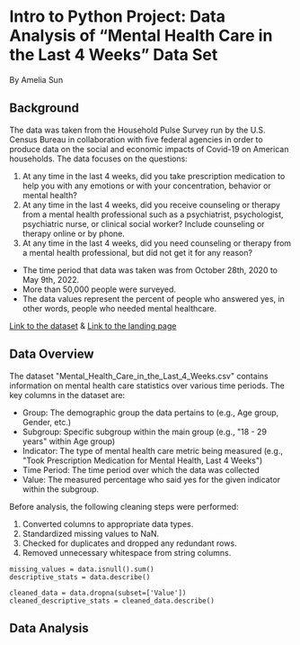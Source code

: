 # Intro to Python Project: Data Analysis of “Mental Health Care in the Last 4 Weeks” Data Set
By Amelia Sun

## Background
The data was taken from the Household Pulse Survey run by the U.S. Census Bureau in collaboration with five federal agencies in order to produce data on the social and economic impacts of Covid-19 on American households.
The data focuses on the questions:
1. At any time in the last 4 weeks, did you take prescription medication to help you with any emotions or with your concentration, behavior or mental health?
2. At any time in the last 4 weeks, did you receive counseling or therapy from a mental health professional such as a psychiatrist, psychologist, psychiatric nurse, or clinical social worker? Include counseling or therapy online or by phone.
3. At any time in the last 4 weeks, did you need counseling or therapy from a mental health professional, but did not get it for any reason?

- The time period that data was taken was from October 28th, 2020 to May 9th, 2022.
- More than 50,000 people were surveyed.
- The data values represent the percent of people who answered yes, in other words, people who needed mental healthcare.

[Link to the dataset](https://catalog.data.gov/dataset/mental-health-care-in-the-last-4-weeks) & [Link to the landing page](https://www.cdc.gov/nchs/covid19/pulse/mental-health-care.htm)

## Data Overview

The dataset "Mental_Health_Care_in_the_Last_4_Weeks.csv" contains information on mental health care statistics over various time periods. The key columns in the dataset are:

- Group: The demographic group the data pertains to (e.g., Age group, Gender, etc.)
- Subgroup: Specific subgroup within the main group (e.g., "18 - 29 years" within Age group)
- Indicator: The type of mental health care metric being measured (e.g., "Took Prescription Medication for Mental Health, Last 4 Weeks")
- Time Period: The time period over which the data was collected
- Value: The measured percentage who said yes for the given indicator within the subgroup.

Before analysis, the following cleaning steps were performed:

1. Converted columns to appropriate data types.
2. Standardized missing values to NaN.
3. Checked for duplicates and dropped any redundant rows.
4. Removed unnecessary whitespace from string columns.

```
missing_values = data.isnull().sum()
descriptive_stats = data.describe()

cleaned_data = data.dropna(subset=['Value'])
cleaned_descriptive_stats = cleaned_data.describe()
```
## Data Analysis
